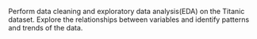 Perform data cleaning and exploratory data analysis(EDA) on the Titanic dataset. Explore the relationships between variables and identify patterns and trends of the data.
